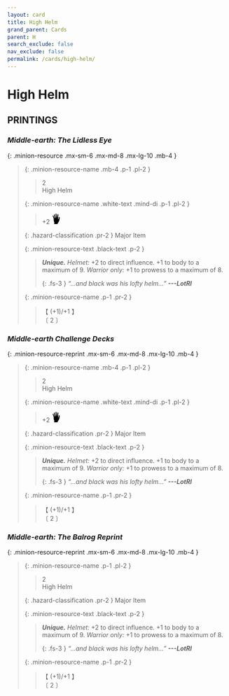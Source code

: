 ```yaml
---
layout: card
title: High Helm
grand_parent: Cards
parent: H
search_exclude: false
nav_exclude: false
permalink: /cards/high-helm/
---
```


# High Helm


## PRINTINGS


### _Middle-earth: The Lidless Eye_

{: .minion-resource .mx-sm-6 .mx-md-8 .mx-lg-10 .mb-4 }
> {: .minion-resource-name .mb-4 .p-1 .pl-2 }
> > <div class="hazard-mp">2</div>
> > <div class="card-name">High Helm</div>
>
> {: .minion-resource-name .white-text .mind-di .p-1 .pl-2 }
> > +2 ![](/assets/images/di.svg)
>
> {: .hazard-classification .pr-2 }
> Major Item
>
> {: .minion-resource-text .black-text .p-2 }
> > _**Unique.**_ _Helmet:_ +2 to direct influence. +1 to body to a maximum of 9. _Warrior only:_ +1 to prowess to a maximum of 8. 
> > 
> > {: .fs-3 } 
> > _“...and black was his lofty helm...”_ ***---&#65279;LotRI*** 
> 
> {: .minion-resource-name .p-1 .pr-2 }
> > <div class="card-shield">【 (+1)/+1 】</div>
> > <div class="card-corruption-white">〔 2 〕</div>

### _Middle-earth Challenge Decks_

{: .minion-resource-reprint .mx-sm-6 .mx-md-8 .mx-lg-10 .mb-4 }
> {: .minion-resource-name .mb-4 .p-1 .pl-2 }
> > <div class="hazard-mp">2</div>
> > <div class="card-name">High Helm</div>
>
> {: .minion-resource-name .white-text .mind-di .p-1 .pl-2 }
> > +2 ![](/assets/images/di.svg)
>
> {: .hazard-classification .pr-2 }
> Major Item
>
> {: .minion-resource-text .black-text .p-2 }
> > _**Unique.**_ _Helmet:_ +2 to direct influence. +1 to body to a maximum of 9. _Warrior only:_ +1 to prowess to a maximum of 8. 
> > 
> > {: .fs-3 } 
> > _“...and black was his lofty helm...”_ ***---&#65279;LotRI*** 
> 
> {: .minion-resource-name .p-1 .pr-2 }
> > <div class="card-shield">【 (+1)/+1 】</div>
> > <div class="card-corruption-white">〔 2 〕</div>

### _Middle-earth: The Balrog Reprint_

{: .minion-resource-reprint .mx-sm-6 .mx-md-8 .mx-lg-10 .mb-4 }
> {: .minion-resource-name .p-1 .pl-2 }
> > <div class="hazard-mp">2</div>
> > <div class="card-name">High Helm</div>
>
> {: .hazard-classification .pr-2 }
> Major Item
>
> {: .minion-resource-text .black-text .p-2 }
> > _**Unique.**_ _Helmet:_ +2 to direct influence. +1 to body to a maximum of 9. _Warrior only:_ +1 to prowess to a maximum of 8. 
> > 
> > {: .fs-3 } 
> > _“...and black was his lofty helm...”_ ***---&#65279;LotRI*** 
> 
> {: .minion-resource-name .p-1 .pr-2 }
> > <div class="card-shield">【 (+1)/+1 】</div>
> > <div class="card-corruption-white">〔 2 〕</div>
